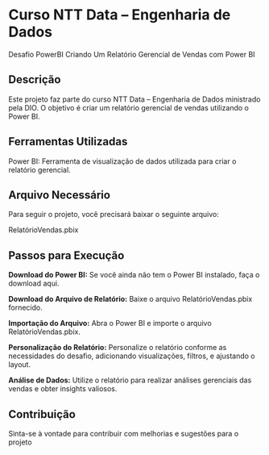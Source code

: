 # Curso NTT Data – Engenharia de Dados
Desafio PowerBI Criando Um Relatório Gerencial de Vendas com Power BI

## Descrição
Este projeto faz parte do curso NTT Data – Engenharia de Dados ministrado pela DIO. O objetivo é criar um relatório gerencial de vendas utilizando o Power BI.

## Ferramentas Utilizadas
Power BI: Ferramenta de visualização de dados utilizada para criar o relatório gerencial.

## Arquivo Necessário
Para seguir o projeto, você precisará baixar o seguinte arquivo:

RelatórioVendas.pbix

## Passos para Execução
**Download do Power BI:** Se você ainda não tem o Power BI instalado, faça o download aqui.

**Download do Arquivo de Relatório:** Baixe o arquivo RelatórioVendas.pbix fornecido.

**Importação do Arquivo:** Abra o Power BI e importe o arquivo RelatórioVendas.pbix.

**Personalização do Relatório:** Personalize o relatório conforme as necessidades do desafio, adicionando visualizações, filtros, e ajustando o layout.

**Análise de Dados:** Utilize o relatório para realizar análises gerenciais das vendas e obter insights valiosos.

## Contribuição
Sinta-se à vontade para contribuir com melhorias e sugestões para o projeto
